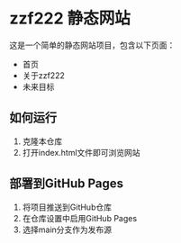 # zzf222 静态网站

这是一个简单的静态网站项目，包含以下页面：

- 首页
- 关于zzf222
- 未来目标

## 如何运行

1. 克隆本仓库
2. 打开index.html文件即可浏览网站

## 部署到GitHub Pages

1. 将项目推送到GitHub仓库
2. 在仓库设置中启用GitHub Pages
3. 选择main分支作为发布源
